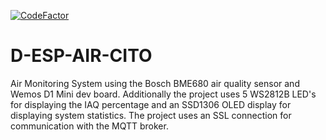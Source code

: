 [![CodeFactor](https://www.codefactor.io/repository/github/broodroosterdev/d-esp-air-cito/badge)](https://www.codefactor.io/repository/github/broodroosterdev/d-esp-air-cito) 

# D-ESP-AIR-CITO
Air Monitoring System using the Bosch BME680 air quality sensor and Wemos D1 Mini dev board. Additionally the project uses 5 WS2812B LED's for displaying the IAQ percentage and an SSD1306 OLED display for displaying system statistics. The project uses an SSL connection for communication with the MQTT broker. 
